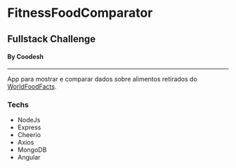 # FitnessFoodComparator

## Fullstack Challenge
####  By Coodesh

--- 
App para mostrar e comparar dados sobre alimentos retirados do [WorldFoodFacts](https://world.openfoodfacts.org/).

### Techs
- NodeJs
- Express
- Cheerio
- Axios
- MongoDB
- Angular


